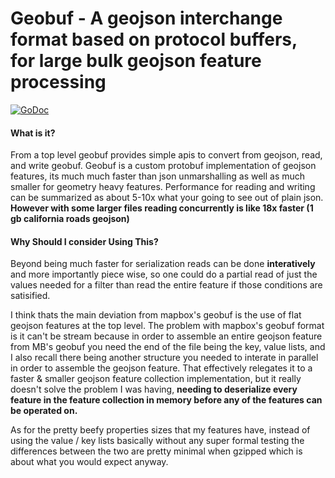 # Geobuf - A geojson interchange format based on protocol buffers, for large bulk geojson feature processing
[![GoDoc](https://img.shields.io/badge/api-reference-blue.svg?style=flat-square)](https://godoc.org/github.com/murphy214/vector-tile-go)

#### What is it?

From a top level geobuf provides simple apis to convert from geojson, read, and write geobuf. Geobuf is a custom protobuf implementation of geojson features, its much much faster than json unmarshalling as well as much smaller for geometry heavy features. Performance for reading and writing can be summarized as about 5-10x what your going to see out of plain json. **However with some larger files reading concurrently is like 18x faster (1 gb california roads geojson)** 

#### Why Should I consider Using This?

Beyond being much faster for serialization reads can be done **interatively** and more importantly piece wise, so one could do a partial read of just the values needed for a filter than read the entire feature if those conditions are satisified. 

I think thats the main deviation from mapbox's geobuf is the use of flat geojson features at the top level. The problem with mapbox's geobuf format is it can't be stream because in order to assemble an entire geojson feature from MB's geobuf you need the end of the file being the key, value lists, and I also recall there being another structure you needed to interate in parallel in order to assemble the geojson feature. That effectively relegates it to a faster & smaller geojson feature collection implementation, but it really doesn't solve the problem I was having, **needing to deserialize every feature in the feature collection in memory before any of the features can be operated on.** 

As for the pretty beefy properties sizes that my features have, instead of using the value / key lists basically without any super formal testing the differences between the two are pretty minimal when gzipped which is about what you would expect anyway.

